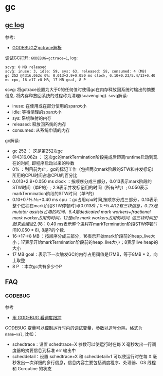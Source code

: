 # gc
## [gc log](https://godoc.org/runtime)
参考:
- [GODEBUG之gctrace解析](http://cbsheng.github.io/posts/godebug%E4%B9%8Bgctrace%E8%A7%A3%E6%9E%90/)

调试GC打开: `GODEBUG=gctrace=1`, log:
```
scvg: 0 MB released
scvg: inuse: 3, idle: 59, sys: 63, released: 58, consumed: 4 (MB)
gc 252 @4316.062s 0%: 0.013+2.9+0.050 ms clock, 0.10+0.23/5.4/12+0.40 ms cpu, 16->17->8 MB, 17 MB goal, 8 P
```
scvg: 将gctrace设置为大于0的任何值时使得gc在内存释放回系统时输出的摘要信息. 将内存释放回系统的过程称为清理(scavenging).
scvg解读:
- inuse: 在使用或在部分使用的span大小
- idle: 等待清理的span大小
- sys: 系统映射的内存
- released: 释放回系统的内存
- consumed: 从系统申请的内存

gc解读:
- gc 252 ： 这是第252次gc
- @4316.062s ： 这次gc的markTermination阶段完成后距离runtime启动到现在的时间, 即程序启动以来的秒数
- 0% ：到目前为止，gc的标记工作（包括两次mark阶段的STW和并发标记）所用的CPU时间占总CPU的百分比
- 0.013+2.9+0.050 ms clock ：按顺序分成三部分，0.013表示mark阶段的STW时间（单P的）; 2.9表示并发标记用的时间（所有P的）; 0.050表示markTermination阶段的STW时间（单P的）
- 0.10+0.23⁄5.4⁄12+0.40 ms cpu ：gc占用cpu时间,按顺序分成三部分，0.10表示整个进程在mark阶段STW停顿时间(0.013*8)；0.23⁄5.4/12有三块信息，0.23是mutator assists占用的时间，5.4是dedicated mark workers+fractional mark worker占用的时间，12是idle mark workers占用的时间. 这三块时间加起来会接近2.9*8；0.40 ms表示整个进程在markTermination阶段STW停顿时间(0.050 * 8), 8是P的个数.
- 16->17->8 MB ：按顺序分成三部分，16表示开始mark阶段前的heap_live大小；17表示开始markTermination阶段前的heap_live大小；8表示live heap的大小
- 17 MB goal：表示下一次触发GC的内存占用阀值是17MB，等于8MB * 2，向上取整
- 8 P ：本次gc共有多少个P

## FAQ
### GODEBUG
参考
- [用 GODEBUG 看调度跟踪](https://github.com/EDDYCJY/blog/blob/master/tools/godebug-sched.md)

GODEBUG 变量可以控制运行时内的调试变量，参数以逗号分隔，格式为`name=val`, 比如：
- schedtrace：设置 schedtrace=X 参数可以使运行时在每 X 毫秒发出一行调度器的摘要信息到标准 err 输出中
- scheddetail：设置 schedtrace=X 和 scheddetail=1 可以使运行时在每 X 毫秒发出一次详细的多行信息，信息内容主要包括调度程序、处理器、OS 线程 和 Goroutine 的状态